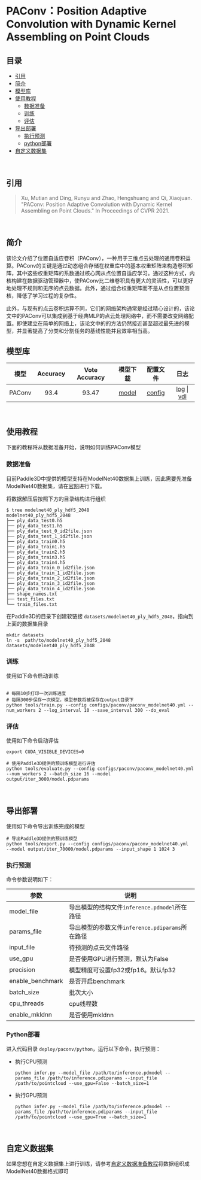 # PAConv：Position Adaptive Convolution with Dynamic Kernel Assembling on Point Clouds

## 目录
* [引用](#1)
* [简介](#2)
* [模型库](#3)
* [使用教程](#4)
  * [数据准备](#41)
  * [训练](#42)
  * [评估](#43)
* [导出部署](#5)
  * [执行预测](#51)
  * [python部署](#52)
* [自定义数据集](#6)

<br>

## <h2 id="1">引用</h2>

> Xu, Mutian and Ding, Runyu and Zhao, Hengshuang and Qi, Xiaojuan. "PAConv: Position Adaptive Convolution with Dynamic Kernel Assembling on Point Clouds." In Proceedings of CVPR 2021.

<br>

## <h2 id="2">简介</h2>

该论文介绍了位置自适应卷积（PAConv），一种用于三维点云处理的通用卷积运算。PAConv的关键是通过动态组合存储在权重库中的基本权重矩阵来构造卷积矩阵，其中这些权重矩阵的系数通过核心网从点位置自适应学习。通过这种方式，内核构建在数据驱动管理器中，使PAConv比二维卷积具有更大的灵活性，可以更好地处理不规则和无序的点云数据。此外，通过组合权重矩阵而不是从点位置预测核，降低了学习过程的复杂性。

此外，与现有的点云卷积运算不同，它们的网络架构通常是经过精心设计的，该论文中的PAConv可以集成到基于经典MLP的点云处理网络中，而不需要改变网络配置。即使建立在简单的网络上，该论文中的的方法仍然接近甚至超过最先进的模型，并显著提高了分类和分割任务的基线性能并且效率相当高。
<br>

## <h2 id="3">模型库</h2>

| 模型  | Accuracy | Vote Accuracy | 模型下载 | 配置文件 |  日志 |
| :--: | :--------: | :-------------------:| :------: | :-----: | :--: |
|PAConv   | 93.4 |  93.47 | [model]() | [config]() | [log]() \| [vdl]() |

<br>

## <h2 id="4">使用教程</h2>

下面的教程将从数据准备开始，说明如何训练PAConv模型

### <h3 id="41">数据准备</h3>

目前Paddle3D中提供的模型支持在ModelNet40数据集上训练，因此需要先准备ModelNet40数据集，请在[官网](https://shapenet.cs.stanford.edu/media/modelnet40_ply_hdf5_2048.zip)进行下载。

将数据解压后按照下方的目录结构进行组织

```shell
$ tree modelnet40_ply_hdf5_2048
modelnet40_ply_hdf5_2048
├── ply_data_test0.h5
├── ply_data_test1.h5
├── ply_data_test_0_id2file.json
├── ply_data_test_1_id2file.json
├── ply_data_train0.h5
├── ply_data_train1.h5
├── ply_data_train2.h5
├── ply_data_train3.h5
├── ply_data_train4.h5
├── ply_data_train_0_id2file.json
├── ply_data_train_1_id2file.json
├── ply_data_train_2_id2file.json
├── ply_data_train_3_id2file.json
├── ply_data_train_4_id2file.json
├── shape_names.txt
├── test_files.txt
└── train_files.txt
```

在Paddle3D的目录下创建软链接 `datasets/modelnet40_ply_hdf5_2048`，指向到上面的数据集目录

```shell
mkdir datasets
ln -s  path/to/modelnet40_ply_hdf5_2048 datasets/modelnet40_ply_hdf5_2048
```

### <h3 id="42">训练</h3>

使用如下命令启动训练

```shell

# 每隔10步打印一次训练进度
# 每隔300步保存一次模型，模型参数将被保存在output目录下
python tools/train.py --config configs/paconv/paconv_modelnet40.yml --num_workers 2 --log_interval 10 --save_interval 300 --do_eval
```

### <h3 id="43">评估</h3>

使用如下命令启动评估

```shell
export CUDA_VISIBLE_DEVICES=0

# 使用Paddle3D提供的预训练模型进行评估
python tools/evaluate.py --config configs/paconv/paconv_modelnet40.yml --num_workers 2 --batch_size 16 --model output/iter_3000/model.pdparams
```

<br>

## <h2 id="5">导出部署</h2>

使用如下命令导出训练完成的模型

```shell
# 导出Paddle3D提供的预训练模型
python tools/export.py --config configs/paconv/paconv_modelnet40.yml  --model output/iter_70000/model.pdparams --input_shape 1 1024 3
```

### <h3 id="51">执行预测</h3>

命令参数说明如下：

| 参数 | 说明 |
| -- | -- |
| model_file | 导出模型的结构文件`inference.pdmodel`所在路径 |
| params_file | 导出模型的参数文件`inference.pdiparams`所在路径 |
| input_file | 待预测的点云文件路径 |
| use_gpu | 是否使用GPU进行预测，默认为False|
| precision | 模型精度可设置fp32或fp16。默认fp32 |
| enable_benchmark | 是否开启benchmark |
| batch_size | 批次大小 |
| cpu_threads | cpu线程数 |
| enable_mkldnn | 是否使用mkldnn |


### <h3 id="52">Python部署</h3>

进入代码目录 `deploy/paconv/python`，运行以下命令，执行预测：

* 执行CPU预测

    ```shell
    python infer.py --model_file /path/to/inference.pdmodel --params_file /path/to/inference.pdiparams --input_file /path/to/pointcloud --use_gpu=False --batch_size=1
    ```

* 执行GPU预测

    ```shell
    python infer.py --model_file /path/to/inference.pdmodel --params_file /path/to/inference.pdiparams --input_file /path/to/pointcloud --use_gpu=True --batch_size=1
    ```


<br>

## <h2 id="6">自定义数据集</h2>

如果您想在自定义数据集上进行训练，请参考[自定义数据准备教程](../datasets/custom.md)将数据组织成ModelNet40数据格式即可
